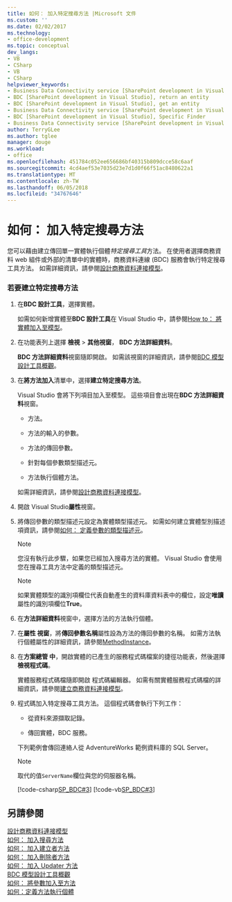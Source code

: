 ```yaml
---
title: 如何： 加入特定搜尋方法 |Microsoft 文件
ms.custom: ''
ms.date: 02/02/2017
ms.technology:
- office-development
ms.topic: conceptual
dev_langs:
- VB
- CSharp
- VB
- CSharp
helpviewer_keywords:
- Business Data Connectivity service [SharePoint development in Visual Studio], Specific Finder
- BDC [SharePoint development in Visual Studio], return an entity
- BDC [SharePoint development in Visual Studio], get an entity
- Business Data Connectivity service [SharePoint development in Visual Studio], return an entity
- BDC [SharePoint development in Visual Studio], Specific Finder
- Business Data Connectivity service [SharePoint development in Visual Studio], get an entity
author: TerryGLee
ms.author: tglee
manager: douge
ms.workload:
- office
ms.openlocfilehash: 451784c052ee656686bf40315b809dcce58c6aaf
ms.sourcegitcommit: 4cd4aef53e7035d23e7d1d0f66f51ac8480622a1
ms.translationtype: MT
ms.contentlocale: zh-TW
ms.lasthandoff: 06/05/2018
ms.locfileid: "34767646"
---
```

# <a name="how-to-add-a-specific-finder-method"></a>如何： 加入特定搜尋方法
  您可以藉由建立傳回單一實體執行個體*特定搜尋工具*方法。 在使用者選擇商務資料 web 組件或外部的清單中的實體時，商務資料連線 (BDC) 服務會執行特定搜尋工具方法。 如需詳細資訊，請參閱[設計商務資料連接模型](../sharepoint/designing-a-business-data-connectivity-model.md)。  
  
### <a name="to-create-a-specific-finder-method"></a>若要建立特定搜尋方法
  
1.  在**BDC 設計工具**，選擇實體。  
  
     如需如何新增實體至**BDC 設計工具**在 Visual Studio 中，請參閱[How to： 將實體加入至模型](../sharepoint/how-to-add-an-entity-to-a-model.md)。  
  
2.  在功能表列上選擇 **檢視** > **其他視窗**， **BDC 方法詳細資料**。  
  
     **BDC 方法詳細資料**視窗隨即開啟。 如需該視窗的詳細資訊，請參閱[BDC 模型設計工具概觀](../sharepoint/bdc-model-design-tools-overview.md)。  
  
3.  在**將方法加入**清單中，選擇**建立特定搜尋方法**。  
  
     Visual Studio 會將下列項目加入至模型。 這些項目會出現在**BDC 方法詳細資料**視窗。  
  
    -   方法。  
  
    -   方法的輸入的參數。  
  
    -   方法的傳回參數。  
  
    -   針對每個參數類型描述元。  
  
    -   方法執行個體方法。  
  
     如需詳細資訊，請參閱[設計商務資料連接模型](../sharepoint/designing-a-business-data-connectivity-model.md)。  
  
4.  開啟 Visual Studio**屬性**視窗。  
  
5.  將傳回參數的類型描述元設定為實體類型描述元。 如需如何建立實體型別描述項資訊，請參閱[如何： 定義參數的類型描述元](../sharepoint/how-to-define-the-type-descriptor-of-a-parameter.md)。  
  
    > [!NOTE]  
    >  您沒有執行此步驟，如果您已經加入搜尋方法的實體。 Visual Studio 會使用您在搜尋工具方法中定義的類型描述元。  
  
    > [!NOTE]  
    >  如果實體類型的識別項欄位代表自動產生的資料庫資料表中的欄位，設定**唯讀**屬性的識別項欄位**True**。  
  
6.  在**方法詳細資料**視窗中，選擇方法的方法執行個體。  
  
7.  在**屬性 視窗**，將**傳回參數名稱**屬性設為方法的傳回參數的名稱。 如需方法執行個體屬性的詳細資訊，請參閱[MethodInstance](http://go.microsoft.com/fwlink/?LinkID=169282)。  
  
8.  在**方案總管 中**，開啟實體的已產生的服務程式碼檔案的捷徑功能表，然後選擇**檢視程式碼**。  
  
     實體服務程式碼檔隨即開啟 程式碼編輯器。 如需有關實體服務程式碼檔的詳細資訊，請參閱[建立商務資料連接模型](../sharepoint/creating-a-business-data-connectivity-model.md)。  
  
9. 程式碼加入特定搜尋工具方法。 這個程式碼會執行下列工作：  
  
    -   從資料來源擷取記錄。  
  
    -   傳回實體，BDC 服務。  
  
     下列範例會傳回連絡人從 AdventureWorks 範例資料庫的 SQL Server。  
  
    > [!NOTE]  
    >  取代的值`ServerName`欄位與您的伺服器名稱。  
  
     [!code-csharp[SP_BDC#3](../sharepoint/codesnippet/CSharp/SP_BDC/bdcmodel1/contactservice.cs#3)]
     [!code-vb[SP_BDC#3](../sharepoint/codesnippet/VisualBasic/sp_bdc/bdcmodel1/contactservice.vb#3)]  
  
## <a name="see-also"></a>另請參閱
 [設計商務資料連接模型](../sharepoint/designing-a-business-data-connectivity-model.md)   
 [如何： 加入搜尋方法](../sharepoint/how-to-add-a-finder-method.md)   
 [如何： 加入建立者方法](../sharepoint/how-to-add-a-creator-method.md)   
 [如何： 加入刪除者方法](../sharepoint/how-to-add-a-deleter-method.md)   
 [如何： 加入 Updater 方法](../sharepoint/how-to-add-an-updater-method.md)   
 [BDC 模型設計工具概觀](../sharepoint/bdc-model-design-tools-overview.md)   
 [如何： 將參數加入至方法](../sharepoint/how-to-add-a-parameter-to-a-method.md)   
 [如何：定義方法執行個體](../sharepoint/how-to-define-a-method-instance.md)  
  
